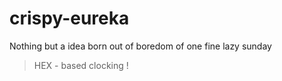 # crispy-eureka

Nothing but a idea born out of boredom of one fine lazy sunday

> HEX - based clocking !
